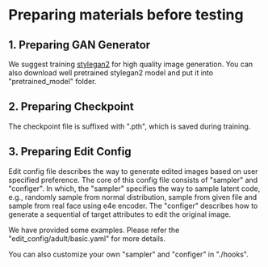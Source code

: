 # Preparing materials before testing

## 1. Preparing GAN Generator

We suggest training [stylegan2](https://github.com/NVlabs/stylegan2) for high quality image generation. You can also download well pretrained stylegan2 model and put it into "pretrained_model" folder.

## 2. Preparing Checkpoint

The checkpoint file is suffixed with ".pth", which is saved during training. 

## 3. Preparing Edit Config

Edit config file describes the way to generate edited images based on user specified preference. 
The core of this config file consists of "sampler" and "configer". 
In which, the "sampler" specifies the way to sample latent code, e.g., randomly sample from normal distribution, sample from given file and sample from real face using e4e encoder. 
The "configer" describes how to generate a sequential of target attributes to edit the original image. 

We have provided some examples. 
Please refer the "edit_config/adult/basic.yaml" for more details. 

You can also customize your own "sampler" and "configer" in "./hooks". 